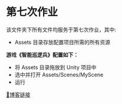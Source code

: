 # 第七次作业

该文件夹下所有文件均服务于第七次作业，其中:
- Assets 目录存放配置项目所需的所有资源

**游戏《智能巡逻兵》配置如下：**
- 将 Assets 目录拖放到 Unity 项目中
- 选中并打开 Assets/Scenes/MyScene
- 运行

[🔗博客链接](https://www.yuque.com/pijiuwujializijun/acorbw/we3o9w)
